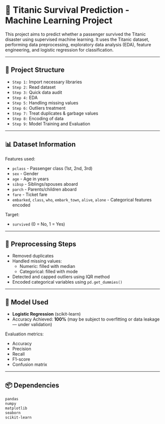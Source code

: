 # 🚢 Titanic Survival Prediction - Machine Learning Project

This project aims to predict whether a passenger survived the Titanic disaster using supervised machine learning. It uses the Titanic dataset, performing data preprocessing, exploratory data analysis (EDA), feature engineering, and logistic regression for classification.

---

## 📌 Project Structure

- `Step 1:` Import necessary libraries  
- `Step 2:` Read dataset  
- `Step 3:` Quick data audit  
- `Step 4:` EDA  
- `Step 5:` Handling missing values  
- `Step 6:` Outliers treatment 
- `Step 7:` Treat duplicates & garbage values  
- `Step 8:` Encoding of data
- `Step 9:` Model Training and Evaluation  

---

## 📊 Dataset Information

Features used:
- `pclass` - Passenger class (1st, 2nd, 3rd)
- `sex` - Gender
- `age` - Age in years
- `sibsp` - Siblings/spouses aboard
- `parch` - Parents/children aboard
- `fare` - Ticket fare
- `embarked`, `class`, `who`, `embark_town`, `alive`, `alone` - Categorical features encoded

Target:
- `survived` (0 = No, 1 = Yes)

---

## 🧹 Preprocessing Steps

- Removed duplicates
- Handled missing values:
  - Numeric: filled with median
  - Categorical: filled with mode
- Detected and capped outliers using IQR method
- Encoded categorical variables using `pd.get_dummies()`

---

## 🤖 Model Used

- **Logistic Regression** (scikit-learn)
- Accuracy Achieved: **100%** (may be subject to overfitting or data leakage — under validation)

Evaluation metrics:
- Accuracy
- Precision
- Recall
- F1-score
- Confusion matrix

---

## 📦 Dependencies

```bash
pandas
numpy
matplotlib
seaborn
scikit-learn
